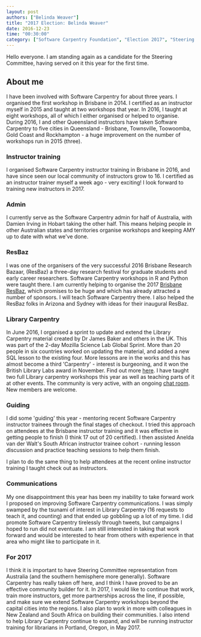 ```yaml
---
layout: post
authors: ["Belinda Weaver"]
title: "2017 Election: Belinda Weaver"
date: 2016-12-23
time: "00:30:00"
category: ["Software Carpentry Foundation", "Election 2017", "Steering Committee"]
---
```


Hello everyone. I am standing again as a candidate for the Steering Committee, having served on it this year for the first time.

## About me
I have been involved with Software Carpentry for about three years. I organised the first workshop in Brisbane in 2014.
I certified as an instructor myself in 2015 and taught at two workshops that year. 
In 2016, I taught at eight workshops, all of which I either organised or helped to organise. During 2016, I and other Queensland instructors
have taken Software Carpentry to five cities in Queensland - Brisbane, Townsville, Toowoomba, Gold Coast and Rockhampton - a huge improvement on 
the number of workshops run in 2015 (three).

### Instructor training

I organised Software Carpentry instructor training in Brisbane in 2016, and have since seen our local community of instructors grow to 16.
I certified as an instructor trainer myself a week ago - very exciting! I look forward to training new instructors in 2017.

### Admin
I currently serve as the Software Carpentry admin for half of Australia, with Damien Irving in Hobart taking the other half. 
This means helping people in other Australian states and territories organise workshops and keeping AMY up to date with what we've done.

### ResBaz
I was one of the organisers of the very successful 2016 Brisbane Research Bazaar, (ResBaz) a three-day research festival for graduate students and early career
researchers. Software Carpentry workshops in R and Python were taught there. 
I am currently helping to organise the 2017 [Brisbane ResBaz](https://2017.resbaz.com/brisbane), which promises to be huge and which has
already attracted a number of sponsors. I will teach Software Carpentry there. I also helped the ResBaz folks in Arizona and Sydney with 
ideas for their inaugural ResBaz.

### Library Carpentry

In June 2016, I organised a sprint to update and extend the Library Carpentry material created by Dr James Baker and others in the UK. This was part of the
2-day Mozilla Science Lab Global Sprint. More than 20 people in six countries worked on updating the material, and added a new SQL lesson to the existing four. 
More lessons are in the works and this has almost become a third 'Carpentry' - interest is burgeoning, and it won the British Library Labs award in November. 
Find out more [here](https://librarycarpentry.github.io/). I have taught two full Library carpentry workshops this year as well as teaching parts of it 
at other events. The community is very active, with an
ongoing [chat room](https://gitter.im/weaverbel/LibraryCarpentry). New members are welcome.

### Guiding
I did some 'guiding' this year - mentoring recent Software Carpentry instructor trainees through the final stages of checkout. I tried this approach on
attendees at the Brisbane instructor training and it was effective in getting people to finish (I think 17 out of 20 certified). I then assisted Anelda
van der Walt's South African instructor trainee cohort - running lesson discussion and practice teaching sessions to help them finish.

I plan to do the same thing to help attendees at the recent online instructor training I taught check out as instructors.

### Communications
My one disappointment this year has been my inability to take forward work I proposed on improving Software Carpentry communications. I was simply
swamped by the tsunami of interest in Library Carpentry (16 requests to teach it, and counting) and that ended up gobbling up a lot of my time. 
I did promote Software Carpentry tirelessly through tweets, but campaigns I hoped to run did not eventuate.
I am still interested in taking that work forward and would be interested to hear from others with experience in that area who might like to
participate in it. 

### For 2017
I think it is important to have Steering Committee representation from Australia (and the southern hemisphere more generally). Software Carpentry
has really taken off here, and I think I have proved to be an effective community builder for it. In 2017, I would like
to continue that work, train more instructors, get more partnerships across the line, if possible, and make sure we extend Software Carpentry
workshops beyond the capital cities into the regions. I also plan to work in more with colleagues in New Zealand and South Africa on building their
communities. I also intend to help Library Carpentry continue to expand, and will be running instructor training for librarians in Portland, Oregon, in May 2017.
